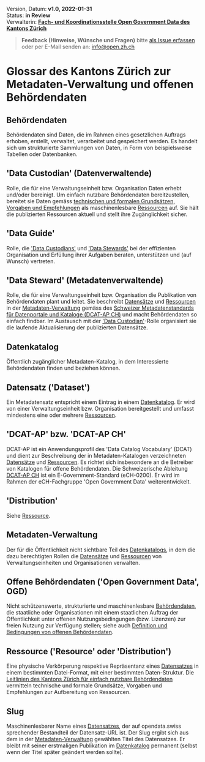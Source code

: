 
Version, Datum: **v1.0, 2022-01-31** <br>
Status: **in Review** <br>
Verwalterin: **[Fach- und Koordinationsstelle Open Government Data des Kantons Zürich](https://www.zh.ch/de/direktion-der-justiz-und-des-innern/statistisches-amt/open-government-data.html#1128196644)**

> **Feedback (Hinweise, Wünsche und Fragen)** bitte [als Issue erfassen](https://github.com/openZH/mdd-ogd-handbook/issues) oder per E-Mail senden an: info@open.zh.ch


# Glossar des Kantons Zürich zur Metadaten-Verwaltung und offenen Behördendaten

## Behördendaten

Behördendaten sind Daten, die im Rahmen eines gesetzlichen Auftrags erhoben, erstellt, verwaltet, verarbeitet und gespeichert werden. Es handelt sich um strukturierte Sammlungen von Daten, in Form von beispielsweise Tabellen oder Datenbanken.

## 'Data Custodian' (Datenverwaltende)
Rolle, die für eine Verwaltungseinheit bzw. Organisation Daten erhebt und/oder bereinigt. Um einfach nutzbare Behördendaten bereitzustellen, bereitet sie Daten gemäss [technischen und formalen Grundsätzen, Vorgaben und Empfehlungen](https://github.com/openZH/mdd-ogd-handbook/blob/main/publikationsleitlinien.md) als maschinenlesbare [Ressourcen](#ressource-resource-oder-distribution) auf. Sie hält die publizierten Ressourcen aktuell und stellt ihre Zugänglichkeit sicher.

## 'Data Guide'
Rolle, die ['Data Custodians'](#data-custodian-datenverwaltende) und ['Data Stewards'](#data-steward-metadatenverwaltende) bei der effizienten Organisation und Erfüllung ihrer Aufgaben beraten, unterstützen und (auf Wunsch) vertreten.

## 'Data Steward' (Metadatenverwaltende)
Rolle, die für eine Verwaltungseinheit bzw. Organisation die Publikation von Behördendaten plant und leitet. Sie beschreibt [Datensätze](#datensatz) und [Ressourcen](#ressource) in der [Metadaten-Verwaltung](#metadaten-verwaltung) gemäss des [Schweizer Metadatenstandards für Datenportale und Kataloge (DCAT-AP CH)](https://www.zh.ch/de/direktion-der-justiz-und-des-innern/statistisches-amt/open-government-data/fachausschuss-open-government-data.html#780472813) und macht Behördendaten so einfach findbar. Im Austausch mit der ['Data Custodian'](#data-custodian-datenverwaltende)-Rolle organisiert sie die laufende Aktualisierung der publizierten Datensätze.

## Datenkatalog
Öffentlich zugänglicher Metadaten-Katalog, in dem Interessierte Behördendaten finden und beziehen können.

## Datensatz ('Dataset')
Ein Metadatensatz entspricht einem Eintrag in einem [Datenkatalog](#datenkatalog). Er wird von einer Verwaltungseinheit bzw. Organisation bereitgestellt und umfasst mindestens eine oder mehrere [Ressourcen](#ressource).

## 'DCAT-AP' bzw. 'DCAT-AP CH'
DCAT-AP ist ein Anwendungsprofil des 'Data Catalog Vocabulary' (DCAT) und dient zur Beschreibung der in Metadaten-Katalogen verzeichneten [Datensätze](#datensatz) und [Ressourcen](#ressource). Es richtet sich insbesondere an die Betreiber von Katalogen für offene Behördendaten. Die Schweizerische Ableitung [DCAT-AP CH](https://dcat-ap.ch/) ist ein E-Government-Standard (eCH-0200). Er wird im Rahmen der eCH-Fachgruppe 'Open Government Data' weiterentwickelt.

## 'Distribution'

Siehe [Ressource](#ressource-resource-oder-distribution).

## Metadaten-Verwaltung
Der für die Öffentlichkeit nicht sichtbare Teil des [Datenkatalogs](#datenkatalog), in dem die dazu berechtigten Rollen die [Datensätze](#datensatz) und [Ressourcen](#ressource) von Verwaltungseinheiten und Organisationen verwalten.

## Offene Behördendaten ('Open Government Data', OGD)
Nicht schützenswerte, strukturierte und maschinenlesbare [Behördendaten](#behördendaten), die staatliche oder Organisationen mit einem staatlichen Auftrag der Öffentlichkeit unter offenen Nutzungsbedingungen (bzw. Lizenzen) zur freien Nutzung zur Verfügung stellen; siehe auch [Definition und Bedingungen von offenen Behördendaten](https://github.com/openZH/mdd-ogd-handbook/blob/main/metadatenverwaltung.md#2-definition-und-bedingungen-von-offenen-beh%C3%B6rdendaten).

## Ressource ('Resource' oder 'Distribution')
Eine physische Verkörperung respektive Repräsentanz eines [Datensatzes](#datensatz) in einem bestimmten Datei-Format, mit einer bestimmten Daten-Struktur. Die [Leitlinien des Kantons Zürich für einfach nutzbare Behördendaten](https://github.com/openZH/mdd-ogd-handbook/blob/main/publikationsleitlinien.md) vermitteln technische und formale Grundsätze, Vorgaben und Empfehlungen zur Aufbereitung von Ressourcen. 

## Slug
Maschinenlesbarer Name eines [Datensatzes](#datensatz), der auf opendata.swiss sprechender Bestandteil der Datensatz-URL ist. Der Slug ergibt sich aus dem in der [Metadaten-Verwaltung](#metadaten-verwaltung) gewählten Titel des Datensatzes. Er bleibt mit seiner erstmaligen Publikation im [Datenkatalog](#datenkatalog) permanent (selbst wenn der Titel später geändert werden sollte). 
